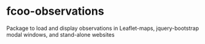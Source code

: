 # fcoo-observations
Package to load and display observations in Leaflet-maps, jquery-bootstrap modal windows, and stand-alone websites
